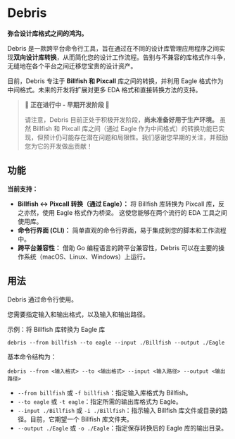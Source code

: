 # Debris

**弥合设计库格式之间的鸿沟。**

Debris 是一款跨平台命令行工具，旨在通过在不同的设计库管理应用程序之间实现**双向设计库转换**，从而简化您的设计工作流程。告别与不兼容的库格式作斗争，无缝地在各个平台之间迁移您宝贵的设计资产。

目前，Debris 专注于 **Billfish 和 Pixcall** 库之间的转换，并利用 Eagle 格式作为中间格式。未来的开发将扩展对更多 EDA 格式和直接转换方法的支持。

> **🚧  正在进行中 - 早期开发阶段 🚧**
>
> 请注意，Debris 目前正处于积极开发阶段，**尚未准备好用于生产环境。** 虽然 Billfish 和 Pixcall 库之间（通过 Eagle 作为中间格式）的转换功能已实现，但预计仍可能存在潜在问题和局限性。我们感谢您早期的关注，并鼓励您为它的开发做出贡献！

## 功能

**当前支持：**

* **Billfish ↔ Pixcall 转换（通过 Eagle）：** 将 Billfish 库转换为 Pixcall 库，反之亦然，使用 Eagle 格式作为桥梁。 这使您能够在两个流行的 EDA 工具之间使用库。
* **命令行界面 (CLI)：** 简单直观的命令行界面，易于集成到您的脚本和工作流程中。
* **跨平台兼容性：** 借助 Go 编程语言的跨平台兼容性，Debris 可以在主要的操作系统（macOS、Linux、Windows）上运行。

## 用法

Debris 通过命令行使用。

您需要指定输入和输出格式，以及输入和输出路径。

示例：将 Billfish 库转换为 Eagle 库

```
debris --from billfish --to eagle --input ./Billfish --output ./Eagle
```

基本命令结构为：
```
debris --from <输入格式> --to <输出格式> --input <输入路径> --output <输出路径>
```

* `--from billfish` 或 `-f billfish`：指定输入库格式为 Billfish。
* `--to eagle` 或 `-t eagle`：指定所需的输出库格式为 Eagle。
* `--input ./Billfish` 或 `-i ./Billfish`：指示输入 Billfish 库文件或目录的路径。目前，它期望一个 Billfish 库文件夹。
* `--output ./Eagle` 或 `-o ./Eagle`：指定保存转换后的 Eagle 库的输出目录。
